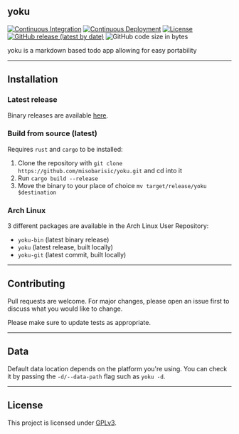 ## yoku

[![Continuous Integration](https://github.com/misobarisic/yoku/actions/workflows/ci.yml/badge.svg)](https://github.com/misobarisic/yoku/actions/workflows/ci.yml)
[![Continuous Deployment](https://github.com/misobarisic/yoku/actions/workflows/cd.yml/badge.svg)](https://github.com/misobarisic/yoku/actions/workflows/cd.yml)
[![License](https://img.shields.io/github/license/misobarisic/yoku?color=blue)](./COPYING.md)
[![GitHub release (latest by date)](https://img.shields.io/github/v/release/misobarisic/yoku)](https://github.com/misobarisic/yoku/releases/latest)
![GitHub code size in bytes](https://img.shields.io/github/languages/code-size/misobarisic/yoku)

yoku is a markdown based todo app allowing for easy portability

---

## Installation

### Latest release

Binary releases are available [here](https://github.com/misobarisic/yoku/releases).

### Build from source (latest)

Requires `rust` and `cargo` to be installed:

1. Clone the repository with `git clone https://github.com/misobarisic/yoku.git` and cd into it
2. Run `cargo build --release`
3. Move the binary to your place of choice `mv target/release/yoku $destination`

### Arch Linux

3 different packages are available in the Arch Linux User Repository:
- `yoku-bin` (latest binary release)
- `yoku` (latest release, built locally)
- `yoku-git` (latest commit, built locally)

---

## Contributing
Pull requests are welcome. For major changes, please open an issue first to discuss what you would like to change.

Please make sure to update tests as appropriate.

---

## Data

Default data location depends on the platform you're using. You can check it by passing the `-d/--data-path` flag such as `yoku -d`.

---

## License
This project is licensed under [GPLv3](https://choosealicense.com/licenses/gpl-3.0/).

